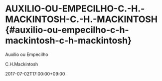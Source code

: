 # AUXILIO-OU-EMPECILHO-C.-H.-MACKINTOSH-C.-H.-MACKINTOSH {#auxilio-ou-empecilho-c-h-mackintosh-c-h-mackintosh}

Auxílio ou Empecilho

C.H.Mackintosh

2017-07-02T17:00:00+09:00